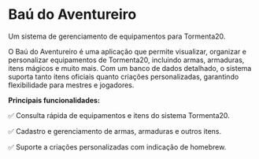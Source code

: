 # Baú do Aventureiro 
Um sistema de gerenciamento de equipamentos para Tormenta20.

<p>O Baú do Aventureiro é uma aplicação que permite visualizar, organizar e personalizar equipamentos de Tormenta20, incluindo armas, armaduras, itens mágicos e muito mais. Com um banco de dados detalhado, o sistema suporta tanto itens oficiais quanto criações personalizadas, garantindo flexibilidade para mestres e jogadores.</p>

<p><b>Principais funcionalidades:</b></p>
<p>✅ Consulta rápida de equipamentos e itens do sistema Tormenta20.</p>
<p>✅ Cadastro e gerenciamento de armas, armaduras e outros itens.</p>
<p>✅ Suporte a criações personalizadas com indicação de homebrew.</p>
